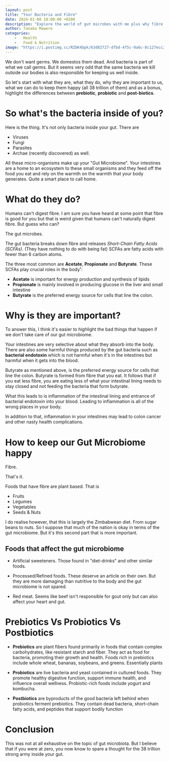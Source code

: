 ```yaml
---
layout: post
title: "Your Bacteria and Fibre"
date: 2024-01-08 18:00:00 +0200
description: "Explore the world of gut microbes with me plus why fibre is very important! Learn about these tiny organisms in our digestive system and their impact on our health."
author: Tanaka Mawere
categories: 
    -   Health
    -   Food & Nutrition
image: "https://i.postimg.cc/RZbK4bpk/63d82727-dfbd-4f5c-9a6c-8c127ecc231a.jpg"
---
```


We don't want germs. We domestos them dead. And bacteria is part of what we call germs. But it seems very odd that the same bacteria we kill outside our bodies is also responsible for keeping us well inside. 

So let's start with what they are, what they do, why they are important to us, what we can do to keep them happy (all 38 trillion of them) and as a bonus, highlight the differences between **prebiotic**, **probiotic** and **post-biotics**.

# So what's the bacteria inside of you?

Here is the thing. It's not only bacteria inside your gut. There are 

- Viruses
- Fungi
- Parasites
- Archae (recently discovered) as well. 

All these micro-organisms make up your "Gut Microbiome". Your intestines are a home to an ecosystem to these small organisms and they feed off the food you eat and rely on the warmth on the warmth that your body generates. Quite a smart place to call home. 

# What do they do?

Humans can't digest fibre. I am sure you have heard at some point that fibre is good for you but that is weird given that humans can't naturally digest fibre. But guess who can? 

The gut microbes. 

The gut bacteria breaks down fibre and releases *Short-Chain Fatty Acids (SCFAs)*. (They have nothing to do with being fat)  SCFAs are fatty acids with fewer than 6 carbon atoms.

The three most common are **Acetate**, **Propionate** and **Butyrate**.
These SCFAs play crucial roles in the body¹:

- **Acetate** is important for energy production and synthesis of lipids
- **Propionate** is mainly involved in producing glucose in the liver and small intestine
- **Butyrate** is the preferred energy source for cells that line the colon.

# Why is they are important?

To answer this, I think it's easier to highlight the bad things that happen if we don't take care of our gut microbiome.

Your intestines are very selective about what they absorb into the body. There are also some harmful things produced by the gut bacteria such as **bacterial endotoxin** which is not harmful when it's in the intestines but harmful when it gets into the blood. 

Butyrate as mentioned above, is the preferred energy source for cells that line the colon. Butyrate is formed from fibre that you eat. It follows that if you eat less fibre, you are eating less of what your intestinal lining needs to stay closed and not feeding the bacteria that form butyrate. 

What this leads to is inflammation of the intestinal lining and entrance of bacterial endotoxin into your blood. Leading to inflammation is all of the wrong places in your body.

In addition to that, inflammation in your intestines may lead to colon cancer and other nasty health complications.

# How to keep our Gut Microbiome happy

Fibre.

That's it. 

Foods that have fibre are plant based. That is

- Fruits
- Legumes
- Vegetables
- Seeds & Nuts 

I do realise however, that this is largely the Zimbabwean diet. From sugar beans to nuts. So I suppose that much of the nation is okay in terms of the gut microbiome. But it's this second part that is more important.

## Foods that affect the gut microbiome

- Artificial sweeteners.
    Those found in "diet-drinks" and other similar foods.

- Processed/Refined foods.
    These deserve an article on their own. But they are more damaging than nutritive to the body and the gut microbiome is not spared.
- Red meat.
    Seems like beef isn't responsible for gout only but can also affect your heart and gut.

# Prebiotics Vs Probiotics Vs Postbiotics

- **Prebiotics** are plant fibers found primarily in foods that contain complex carbohydrates, like resistant starch and fiber. They act as food for bacteria, promoting their growth and health. Foods rich in prebiotics include whole wheat, bananas, soybeans, and greens. Essentially plants

- **Probiotics** are live bacteria and yeast contained in cultured foods. They promote healthy digestive function, support immune health, and influence overall wellness. Probiotic-rich foods include yogurt and kombucha.

- **Postbiotics** are byproducts of the good bacteria left behind when probiotics ferment prebiotics. They contain dead bacteria, short-chain fatty acids, and peptides that support bodily function

# Conclusion

This was not at all exhaustive on the topic of gut microbiota. But I believe that if you were at zero, you now know to spare a thought for the 38 trillion strong army inside your gut. 